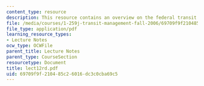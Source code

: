 ```yaml
---
content_type: resource
description: This resource contains an overview on the federal transit administration.
file: /media/courses/1-259j-transit-management-fall-2006/69709f9f210485c26016dc3c0cba69c5_lect12rd.pdf
file_type: application/pdf
learning_resource_types:
- Lecture Notes
ocw_type: OCWFile
parent_title: Lecture Notes
parent_type: CourseSection
resourcetype: Document
title: lect12rd.pdf
uid: 69709f9f-2104-85c2-6016-dc3c0cba69c5
---
```

